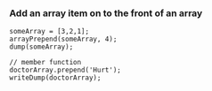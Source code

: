 ### Add an array item on to the front of an array
```luceescript+trycf
someArray = [3,2,1]; 
arrayPrepend(someArray, 4);
dump(someArray);

// member function
doctorArray.prepend('Hurt');
writeDump(doctorArray);
```
